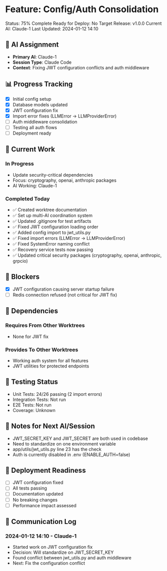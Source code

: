# Feature: Config/Auth Consolidation
Status: 75% Complete
Ready for Deploy: No
Target Release: v1.0.0
Current AI: Claude-1
Last Updated: 2024-01-12 14:10

## 🤖 AI Assignment
- **Primary AI**: Claude-1
- **Session Type**: Claude Code
- **Context**: Fixing JWT configuration conflicts and auth middleware

## 📊 Progress Tracking
- [x] Initial config setup
- [x] Database models updated
- [x] JWT configuration fix
- [x] Import error fixes (LLMError → LLMProviderError)
- [ ] Auth middleware consolidation
- [ ] Testing all auth flows
- [ ] Deployment ready

## 🚧 Current Work
### In Progress
- Update security-critical dependencies
- Focus: cryptography, openai, anthropic packages
- AI Working: Claude-1

### Completed Today
- ✅ Created worktree documentation
- ✅ Set up multi-AI coordination system
- ✅ Updated .gitignore for test artifacts
- ✅ Fixed JWT configuration loading order
- ✅ Added config import to jwt_utils.py
- ✅ Fixed import errors (LLMError → LLMProviderError)
- ✅ Fixed SystemError naming conflict
- ✅ Recovery service tests now passing
- ✅ Updated critical security packages (cryptography, openai, anthropic, grpcio)

## 🚫 Blockers
- [x] JWT configuration causing server startup failure
- [ ] Redis connection refused (not critical for JWT fix)

## 🔗 Dependencies
### Requires From Other Worktrees
- None for JWT fix

### Provides To Other Worktrees
- Working auth system for all features
- JWT utilities for protected endpoints

## 🧪 Testing Status
- Unit Tests: 24/26 passing (2 import errors)
- Integration Tests: Not run
- E2E Tests: Not run
- Coverage: Unknown

## 📝 Notes for Next AI/Session
- JWT_SECRET_KEY and JWT_SECRET are both used in codebase
- Need to standardize on one environment variable
- app/utils/jwt_utils.py line 23 has the check
- Auth is currently disabled in .env (ENABLE_AUTH=false)

## 🚀 Deployment Readiness
- [ ] JWT configuration fixed
- [ ] All tests passing
- [ ] Documentation updated
- [ ] No breaking changes
- [ ] Performance impact assessed

## 💬 Communication Log
### 2024-01-12 14:10 - Claude-1
- Started work on JWT configuration fix
- Decision: Will standardize on JWT_SECRET_KEY
- Found conflict between jwt_utils.py and auth middleware
- Next: Fix the configuration conflict